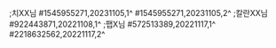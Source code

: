 ;치XX님
#1545955271,20231105,1^
#1545955271,20231105,2^
;칼란XX님
#922443871,20221108,1^
;팹X님
#572513389,20221117,1^
#2218632562,20221117,2^
